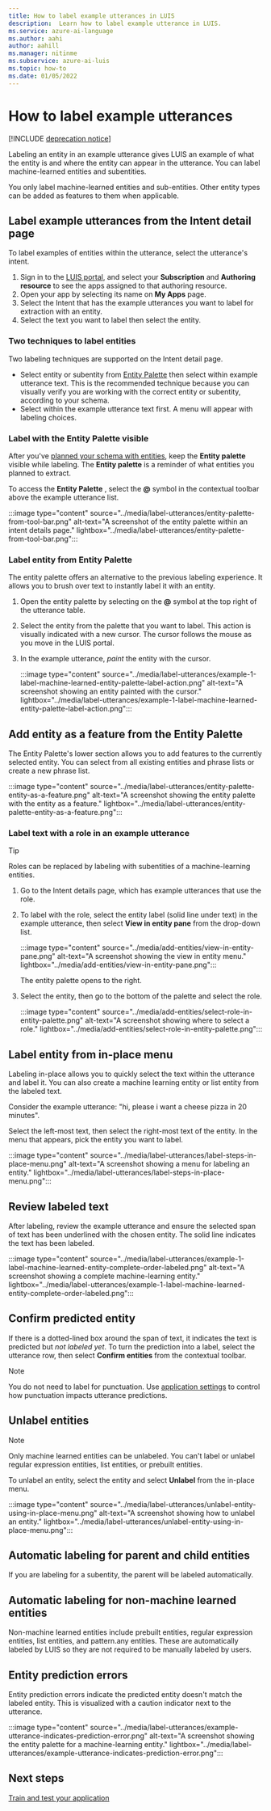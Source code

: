 ```yaml
---
title: How to label example utterances in LUIS 
description:  Learn how to label example utterance in LUIS.
ms.service: azure-ai-language
ms.author: aahi
author: aahill
ms.manager: nitinme
ms.subservice: azure-ai-luis
ms.topic: how-to
ms.date: 01/05/2022
---
```


# How to label example utterances

[!INCLUDE [deprecation notice](../includes/deprecation-notice.md)]


Labeling an entity in an example utterance gives LUIS an example of what the entity is and where the entity can appear in the utterance. You can label machine-learned entities and subentities.

You only label machine-learned entities and sub-entities. Other entity types can be added as features to them when applicable.

## Label example utterances from the Intent detail page

To label examples of entities within the utterance, select the utterance's intent.

1. Sign in to the [LUIS portal](https://www.luis.ai/), and select your  **Subscription**  and  **Authoring resource**  to see the apps assigned to that authoring resource.
2. Open your app by selecting its name on  **My Apps**  page.
3. Select the Intent that has the example utterances you want to label for extraction with an entity.
4. Select the text you want to label then select the entity.

### Two techniques to label entities

Two labeling techniques are supported on the Intent detail page.

* Select entity or subentity from [Entity Palette](../how-to/entities.md) then select within example utterance text. This is the recommended technique because you can visually verify you are working with the correct entity or subentity, according to your schema.
* Select within the example utterance text first. A menu will appear with labeling choices.

### Label with the Entity Palette visible

After you've [planned your schema with entities](../concepts/application-design.md), keep the  **Entity palette**  visible while labeling. The  **Entity palette**  is a reminder of what entities you planned to extract.

To access the  **Entity Palette** , select the  **@**  symbol in the contextual toolbar above the example utterance list.

:::image type="content" source="../media/label-utterances/entity-palette-from-tool-bar.png" alt-text="A screenshot of the entity palette within an intent details page." lightbox="../media/label-utterances/entity-palette-from-tool-bar.png":::

### Label entity from Entity Palette

The entity palette offers an alternative to the previous labeling experience. It allows you to brush over text to instantly label it with an entity.

1. Open the entity palette by selecting on the  **@**  symbol at the top right of the utterance table.
2. Select the entity from the palette that you want to label. This action is visually indicated with a new cursor. The cursor follows the mouse as you move in the LUIS portal.
3. In the example utterance, _paint_ the entity with the cursor.

    :::image type="content" source="../media/label-utterances/example-1-label-machine-learned-entity-palette-label-action.png" alt-text="A screenshot showing an entity painted with the cursor." lightbox="../media/label-utterances/example-1-label-machine-learned-entity-palette-label-action.png":::

## Add entity as a feature from the Entity Palette

The Entity Palette's lower section allows you to add features to the currently selected entity. You can select from all existing entities and phrase lists or create a new phrase list.

:::image type="content" source="../media/label-utterances/entity-palette-entity-as-a-feature.png" alt-text="A screenshot showing the entity palette with the entity as a feature." lightbox="../media/label-utterances/entity-palette-entity-as-a-feature.png":::

### Label text with a role in an example utterance

> [!TIP]
> Roles can be replaced by labeling with subentities of a machine-learning entities.

1. Go to the Intent details page, which has example utterances that use the role.
2. To label with the role, select the entity label (solid line under text) in the example utterance, then select  **View in entity pane**  from the drop-down list.

    :::image type="content" source="../media/add-entities/view-in-entity-pane.png" alt-text="A screenshot showing the view in entity menu." lightbox="../media/add-entities/view-in-entity-pane.png":::

    The entity palette opens to the right.

3. Select the entity, then go to the bottom of the palette and select the role.
 
    :::image type="content" source="../media/add-entities/select-role-in-entity-palette.png" alt-text="A screenshot showing where to select a role." lightbox="../media/add-entities/select-role-in-entity-palette.png":::


## Label entity from in-place menu

Labeling in-place allows you to quickly select the text within the utterance and label it. You can also create a machine learning entity or list entity from the labeled text.

Consider the example utterance: "hi, please i want a cheese pizza in 20 minutes".

Select the left-most text, then select the right-most text of the entity. In the menu that appears, pick the entity you want to label.

:::image type="content" source="../media/label-utterances/label-steps-in-place-menu.png" alt-text="A screenshot showing a menu for labeling an entity." lightbox="../media/label-utterances/label-steps-in-place-menu.png":::

## Review labeled text

After labeling, review the example utterance and ensure the selected span of text has been underlined with the chosen entity. The solid line indicates the text has been labeled.

:::image type="content" source="../media/label-utterances/example-1-label-machine-learned-entity-complete-order-labeled.png" alt-text="A screenshot showing a complete machine-learning entity." lightbox="../media/label-utterances/example-1-label-machine-learned-entity-complete-order-labeled.png":::

## Confirm predicted entity

If there is a dotted-lined box around the span of text, it indicates the text is predicted but _not labeled yet_. To turn the prediction into a label, select the utterance row, then select  **Confirm entities**  from the contextual toolbar.

<!--:::image type="content" source="../media/add-entities/prediction-confirm.png" alt-text="A screenshot showing confirming prediction." lightbox="../media/add-entities/prediction-confirm.png":::-->

> [!Note]
> You do not need to label for punctuation. Use [application settings](../luis-reference-application-settings.md) to control how punctuation impacts utterance predictions.


## Unlabel entities

> [!NOTE]
> Only machine learned entities can be unlabeled. You can't label or unlabel regular expression entities, list entities, or prebuilt entities.

To unlabel an entity, select the entity and select  **Unlabel**  from the in-place menu.

:::image type="content" source="../media/label-utterances/unlabel-entity-using-in-place-menu.png" alt-text="A screenshot showing how to unlabel an entity." lightbox="../media/label-utterances/unlabel-entity-using-in-place-menu.png":::

## Automatic labeling for parent and child entities

If you are labeling for a subentity, the parent will be labeled automatically.

## Automatic labeling for non-machine learned entities

Non-machine learned entities include prebuilt entities, regular expression entities, list entities, and pattern.any entities. These are automatically labeled by LUIS so they are not required to be manually labeled by users.

## Entity prediction errors

Entity prediction errors indicate the predicted entity doesn't match the labeled entity. This is visualized with a caution indicator next to the utterance.

:::image type="content" source="../media/label-utterances/example-utterance-indicates-prediction-error.png" alt-text="A screenshot showing the entity palette for a machine-learning entity." lightbox="../media/label-utterances/example-utterance-indicates-prediction-error.png":::

## Next steps

[Train and test your application](train-test.md)

